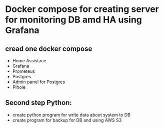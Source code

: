 # Docker compose for creating server for monitoring DB amd HA using Grafana 

## cread one docker compose 
- Home Assistace
- Grafana
- Prometeus 
- Postgres 
- Admin panel for Postgres 
- Pihole 

## Second step Python: 
- create python program for write data about system to DB 
- create program for backup for DB and using AWS S3 


